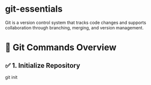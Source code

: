 # git-essentials
Git is a version control system that tracks code changes and supports collaboration through branching, merging, and version management.
# 🚀 Git Commands Overview

## ✅ 1. Initialize Repository
git init
